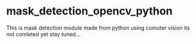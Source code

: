 # mask_detection_opencv_python
This is mask detection module made from python using comuter vision its not comleted yet stay tuned...
